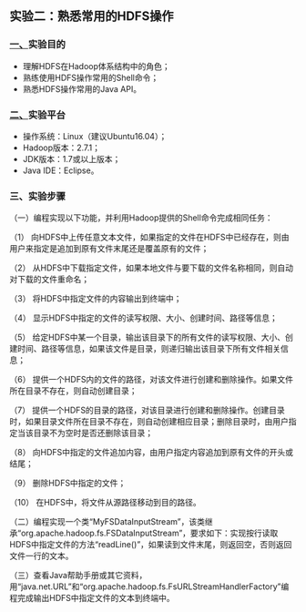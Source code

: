 ## 实验二：熟悉常用的HDFS操作

### [一、]()实验目的

- 理解HDFS在Hadoop体系结构中的角色；
- 熟练使用HDFS操作常用的Shell命令；
- 熟悉HDFS操作常用的Java API。

### [二、]()实验平台

- 操作系统：Linux（建议Ubuntu16.04）；
- Hadoop版本：2.7.1；
- JDK版本：1.7或以上版本；
- Java IDE：Eclipse。

### 三、实验步骤

（一）编程实现以下功能，并利用Hadoop提供的Shell命令完成相同任务：

（1）     向HDFS中上传任意文本文件，如果指定的文件在HDFS中已经存在，则由用户来指定是追加到原有文件末尾还是覆盖原有的文件；

（2）     从HDFS中下载指定文件，如果本地文件与要下载的文件名称相同，则自动对下载的文件重命名；

（3）     将HDFS中指定文件的内容输出到终端中；

（4）     显示HDFS中指定的文件的读写权限、大小、创建时间、路径等信息；

（5）     给定HDFS中某一个目录，输出该目录下的所有文件的读写权限、大小、创建时间、路径等信息，如果该文件是目录，则递归输出该目录下所有文件相关信息；

（6）     提供一个HDFS内的文件的路径，对该文件进行创建和删除操作。如果文件所在目录不存在，则自动创建目录； 

（7）     提供一个HDFS的目录的路径，对该目录进行创建和删除操作。创建目录时，如果目录文件所在目录不存在，则自动创建相应目录；删除目录时，由用户指定当该目录不为空时是否还删除该目录；

（8）     向HDFS中指定的文件追加内容，由用户指定内容追加到原有文件的开头或结尾；

（9）     删除HDFS中指定的文件； 

（10）  在HDFS中，将文件从源路径移动到目的路径。

（二）编程实现一个类“MyFSDataInputStream”，该类继承“org.apache.hadoop.fs.FSDataInputStream”，要求如下：实现按行读取HDFS中指定文件的方法“readLine()”，如果读到文件末尾，则返回空，否则返回文件一行的文本。

（三）查看Java帮助手册或其它资料，用“java.net.URL”和“org.apache.hadoop.fs.FsURLStreamHandlerFactory”编程完成输出HDFS中指定文件的文本到终端中。